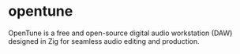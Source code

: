 # opentune
OpenTune is a free and open-source digital audio workstation (DAW) designed in Zig for seamless audio editing and production.
